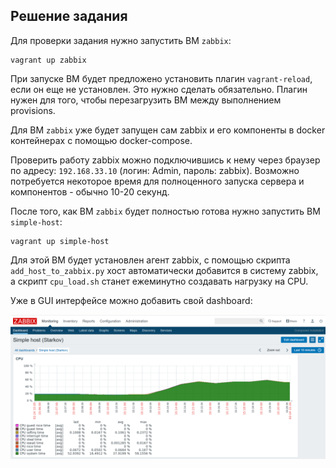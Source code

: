 ## Решение задания

Для проверки задания нужно запустить ВМ `zabbix`:

```
vagrant up zabbix
```

При запуске ВМ будет предложено установить плагин `vagrant-reload`, если он еще не установлен.
Это нужно сделать обязательно. 
Плагин нужен для того, чтобы перезагрузить ВМ между выполнением provisions.

Для ВМ `zabbix` уже будет запущен сам zabbix и его компоненты в docker контейнерах с помощью docker-compose.

Проверить работу zabbix можно подключившись к нему через браузер по адресу: `192.168.33.10` (логин: Admin, пароль: zabbix).
Возможно потребуется некоторое время для полноценного запуска сервера и компонентов - обычно 10-20 секунд.

После того, как ВМ `zabbix` будет полностью готова нужно запустить ВМ `simple-host`:

```
vagrant up simple-host
```

Для этой ВМ будет установлен агент zabbix, с помощью скрипта `add_host_to_zabbix.py` хост автоматически добавится в систему zabbix, а скрипт `cpu_load.sh` станет ежеминутно создавать нагрузку на CPU.

Уже в GUI интерфейсе можно добавить свой dashboard:

![](dashboard.png)
